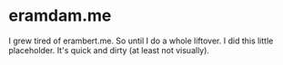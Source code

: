 # eramdam.me

I grew tired of erambert.me. So until I do a whole liftover. I did this little placeholder. It's quick and dirty (at least not visually).
